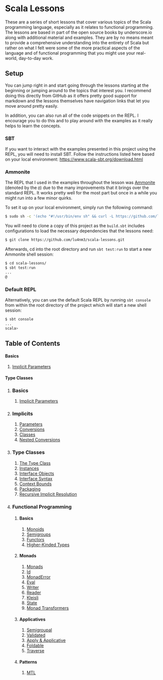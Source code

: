 # Scala Lessons

These are a series of short lessons that cover various topics of the Scala programming language, especially as it
relates to functional programming. The lessons are based in part of the open source books by underscore.io along with
additional material and examples. They are by no means meant to provide a comprehensive understanding into the entirety
of Scala but rather on what I felt were some of the more practical aspects of the language and of functional programming
that you might use your real-world, day-to-day work.

## Setup

You can jump right in and start going through the lessons starting at the beginning or jumping around to the topics that
interest you. I recommend doing this directly from GitHub as it offers pretty good support for markdown and the lessons
themselves have navigation links that let you move around pretty easily. 

In addition, you can also run all of the code snippets on the REPL. I encourage you to do this and to play around with
the examples as it really helps to learn the concepts.

### SBT

If you want to interact with the examples presented in this project using the REPL, you will need to install SBT. Follow
the instructions listed here based on your local environment: https://www.scala-sbt.org/download.html

### Ammonite

The REPL that I used in the examples throughout the lesson was [Ammonite](http://ammonite.io/#Ammonite-REPL) (denoted by
the `@`) due to the many improvements that it brings over the standard REPL. It works pretty well for the most part but
once in a while you might run into a few minor quirks.

To set it up on your local environment, simply run the following command:

```bash
$ sudo sh -c '(echo "#!/usr/bin/env sh" && curl -L https://github.com/lihaoyi/Ammonite/releases/download/1.3.2/2.12-1.3.2) > /usr/local/bin/amm && chmod +x /usr/local/bin/amm' && amm
```

You will need to clone a copy of this project as the `build.sbt` includes configurations to load the necessary
dependencies that the lessons need:

```bash
$ git clone https://github.com/lu4nm3/scala-lessons.git
```

Afterwards, cd into the root directory and run `sbt test:run` to start a new Ammonite shell session:

```bash
$ cd scala-lessons/
$ sbt test:run
...
@
```

### Default REPL

Alternatively, you can use the default Scala REPL by running `sbt console` from within the root directory of the project
which will start a new shell session:

```bash
$ sbt console
...
scala> 
```

## Table of Contents

<h4>Basics</h4>

<ol>
    <li><a href="lesson1_1_params.md">Implicit Parameters</a></li>
</ol>

<h4>Type Classes</h4>


<ol>
    <li><h3>Basics</h3>
        <ol>
            <li><a href="lesson1_1_params.md">Implicit Parameters</a></li>
        </ol>
    </li>
    <li><h3>Implicits</h3>
        <ol>
            <li><a href="_1_implicits/lesson1_1_params.md">Parameters</a></li>
            <li><a href="_1_implicits/lesson1_2_conversions.md">Conversions</a></li>
            <li><a href="_1_implicits/lesson1_3_classes.md">Classes</a></li>
            <li><a href="_1_implicits/lesson1_4_nested_conversions.md">Nested Conversions</a></li>
        </ol>
    </li>
    <li><h3>Type Classes</h3>
        <ol>
            <li><a href="_2_type_classes/lesson2_1_classes.md">The Type Class</a></li>
            <li><a href="_2_type_classes/lesson2_2_instances.md">Instances</a></li>
            <li><a href="_2_type_classes/lesson2_3_1_interface_objects.md">Interface Objects</a></li>
            <li><a href="_2_type_classes/lesson2_3_2_interface_syntax.md">Interface Syntax</a></li>
            <li><a href="_2_type_classes/lesson2_4_context_bounds.md">Context Bounds</a></li>
            <li><a href="_2_type_classes/lesson2_5_implicit_scope_packaging.md">Packaging</a></li>
            <li><a href="_2_type_classes/lesson2_6_recursive_implicit_resolution.md">Recursive Implicit Resolution</a></li>
        </ol>
    </li>
    <li><h3>Functional Programming</h3>
        <ol>
            <li><h4>Basics</h4>
                <ol>
                    <li><a href="_3_functional_programming_basics/lesson3_1_monoids.md">Monoids</a></li>
                    <li><a href="_3_functional_programming_basics/lesson3_2_semigroups.md">Semigroups</a></li>
                    <li><a href="_3_functional_programming_basics/lesson3_3_functors.md">Functors</a></li>
                    <li><a href="_3_functional_programming_basics/lesson3_4_higher_kinded_types.md">Higher-Kinded Types</a></li>
                </ol>
            </li>
            <li><h4>Monads</h4>
                <ol>
                    <li><a href="_4_functional_programming_monads/lesson4_1_monads.md">Monads</a></li>
                    <li><a href="_4_functional_programming_monads/lesson4_2_id.md">Id</a></li>
                    <li><a href="_4_functional_programming_monads/lesson4_3_monad_error.md">MonadError</a></li>
                    <li><a href="_4_functional_programming_monads/lesson4_4_eval.md">Eval</a></li>
                    <li><a href="_4_functional_programming_monads/lesson4_5_writer.md">Writer</a></li>
                    <li><a href="_4_functional_programming_monads/lesson4_6_reader.md">Reader</a></li>
                    <li><a href="_4_functional_programming_monads/lesson4_7_kleisli.md">Kleisli</a></li>
                    <li><a href="_4_functional_programming_monads/lesson4_8_state.md">State</a></li>
                    <li><a href="_4_functional_programming_monads/lesson4_9_monad_transformers.md">Monad Transformers</a></li>
                </ol>
            </li>
            <li><h4>Applicatives</h4>
                <ol>
                    <li><a href="_5_functional_programming_applicatives/lesson5_1_semigroupal.md">Semigroupal</a></li>
                    <li><a href="_5_functional_programming_applicatives/lesson5_2_validated.md">Validated</a></li>
                    <li><a href="_5_functional_programming_applicatives/lesson5_3_apply_applicative.md">Apply & Applicative</a></li>
                    <li><a href="_5_functional_programming_applicatives/lesson5_4_foldable.md">Foldable</a></li>
                    <li><a href="_5_functional_programming_applicatives/lesson5_5_traverse.md">Traverse</a></li>
                </ol>
            </li>
            <li><h4>Patterns</h4>
                <ol>
                    <li><a href="_6_functional_programming_patterns/lesson6_1_mtl.md">MTL</a></li>
                </ol>
            </li>
        </ol>
    </li>    
</ol>


